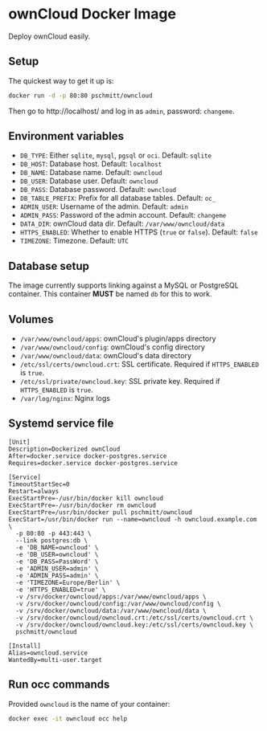 # ownCloud Docker Image

Deploy ownCloud easily.

## Setup

The quickest way to get it up is:

```bash
docker run -d -p 80:80 pschmitt/owncloud
```

Then go to http://localhost/ and log in as `admin`, password: `changeme`.

## Environment variables

- `DB_TYPE`: Either `sqlite`, `mysql`, `pgsql` or `oci`. Default: `sqlite`
- `DB_HOST`: Database host. Default: `localhost`
- `DB_NAME`: Database name. Default: `owncloud`
- `DB_USER`: Database user. Default: `owncloud`
- `DB_PASS`: Database password. Default: `owncloud`
- `DB_TABLE_PREFIX`: Prefix for all database tables. Default: `oc_`
- `ADMIN_USER`: Username of the admin. Default: `admin`
- `ADMIN_PASS`: Password of the admin account. Default: `changeme`
- `DATA_DIR`: ownCloud data dir. Default: `/var/www/owncloud/data`
- `HTTPS_ENABLED`: Whether to enable HTTPS (`true` or `false`). Default: `false`
- `TIMEZONE`: Timezone. Default: `UTC`

## Database setup

The image currently supports linking against a MySQL or PostgreSQL container.
This container **MUST** be named `db` for this to work.

## Volumes

- `/var/www/owncloud/apps`: ownCloud's plugin/apps directory
- `/var/www/owncloud/config`: ownCloud's config directory
- `/var/www/owncloud/data`: ownCloud's data directory
- `/etc/ssl/certs/owncloud.crt`: SSL certificate. Required if `HTTPS_ENABLED` is
`true`.
- `/etc/ssl/private/owncloud.key`: SSL private key. Required if `HTTPS_ENABLED`
is `true`.
- `/var/log/nginx`: Nginx logs

## Systemd service file

```
[Unit]
Description=Dockerized ownCloud
After=docker.service docker-postgres.service
Requires=docker.service docker-postgres.service

[Service]
TimeoutStartSec=0
Restart=always
ExecStartPre=-/usr/bin/docker kill owncloud
ExecStartPre=-/usr/bin/docker rm owncloud
ExecStartPre=/usr/bin/docker pull pschmitt/owncloud
ExecStart=/usr/bin/docker run --name=owncloud -h owncloud.example.com \
  -p 80:80 -p 443:443 \
  --link postgres:db \
  -e 'DB_NAME=owncloud' \
  -e 'DB_USER=owncloud' \
  -e 'DB_PASS=PassWord' \
  -e 'ADMIN_USER=admin' \
  -e 'ADMIN_PASS=admin' \
  -e 'TIMEZONE=Europe/Berlin' \
  -e 'HTTPS_ENABLED=true' \
  -v /srv/docker/owncloud/apps:/var/www/owncloud/apps \
  -v /srv/docker/owncloud/config:/var/www/owncloud/config \
  -v /srv/docker/owncloud/data:/var/www/owncloud/data \
  -v /srv/docker/owncloud/owncloud.crt:/etc/ssl/certs/owncloud.crt \
  -v /srv/docker/owncloud/owncloud.key:/etc/ssl/certs/owncloud.key \
  pschmitt/owncloud

[Install]
Alias=owncloud.service
WantedBy=multi-user.target
```

## Run occ commands

Provided `owncloud` is the name of your container:

```bash
docker exec -it owncloud occ help
```
